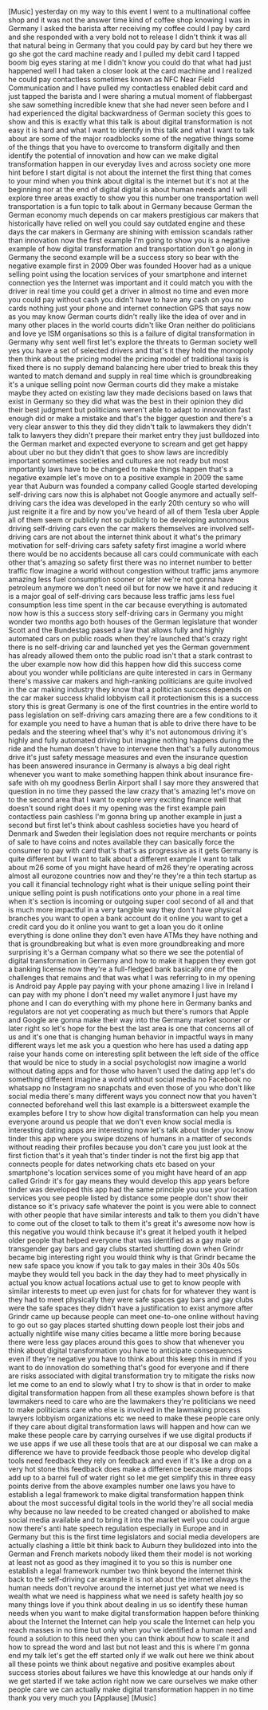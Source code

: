 
[Music]
yesterday on my way to this event I went
to a multinational coffee shop and it
was not the answer time kind of coffee
shop knowing I was in Germany I asked
the barista after receiving my coffee
could I pay by card and she responded
with a very bold not to release I didn&#39;t
think it was all that natural being in
Germany that you could pay by card but
hey there we go
she got the card machine ready and I
pulled my debit card I tapped boom big
eyes staring at me I didn&#39;t know you
could do that what had just happened
well I had taken a closer look at the
card machine and I realized he could pay
contactless sometimes known as NFC Near
Field Communication and I have pulled my
contactless enabled debit card and just
tapped the barista and I were sharing a
mutual moment of flabbergast
she saw something incredible knew that
she had never seen before and I had
experienced the digital backwardness of
German society
this goes to show and this is exactly
what this talk is about digital
transformation is not easy it is hard
and what I want to identify in this talk
and what I want to talk about are some
of the major roadblocks some of the
negative things some of the things that
you have to overcome to transform
digitally and then identify the
potential of innovation and how can we
make digital transformation happen in
our everyday lives and across society
one more hint before I start digital is
not about the internet the first thing
that comes to your mind when you think
about digital is the internet but it&#39;s
not at the beginning nor at the end of
digital digital is about human needs and
I will explore three areas exactly to
show you this number one transportation
well transportation is a fun topic to
talk about in Germany because German the
German economy much depends on car
makers prestigious car makers that
historically have relied on well you
could say outdated engine
and these days the car makers in Germany
are shining with emission scandals
rather than innovation now the first
example I&#39;m going to show you is a
negative example of how digital
transformation and transportation don&#39;t
go along in Germany the second example
will be a success story so bear with the
negative example first
in 2009 Ober was founded Hoover had as a
unique selling point using the location
services of your smartphone and internet
connection yes the Internet was
important and it could match you with
the driver in real time you could get a
driver in almost no time and even more
you could pay without cash you didn&#39;t
have to have any cash on you no cards
nothing just your phone and internet
connection GPS that says now as you may
know German courts didn&#39;t really like
the idea of over and in many other
places in the world courts didn&#39;t like
Oran neither do politicians and love ye
ISM organisations so this is a failure
of digital transformation in Germany why
sent well first let&#39;s explore the
threats to German society well yes you
have a set of selected drivers and
that&#39;s it they hold the monopoly then
think about the pricing model the
pricing model of traditional taxis is
fixed there is no supply demand
balancing here uber tried to break this
they wanted to match demand and supply
in real time which is groundbreaking
it&#39;s a unique selling point now
German courts did they make a mistake
maybe they acted on existing law they
made decisions based on laws that exist
in Germany so they did what was the best
in their opinion they did their best
judgment but politicians weren&#39;t able to
adapt to innovation fast enough did or
make a mistake and that&#39;s the bigger
question and there&#39;s a very clear answer
to this they did they didn&#39;t talk to
lawmakers they didn&#39;t talk to lawyers
they didn&#39;t prepare their market entry
they just bulldozed into the German
market and expected
everyone to scream and get get happy
about uber no but they didn&#39;t that goes
to show laws are incredibly important
sometimes societies and cultures are not
ready but most importantly laws have to
be changed to make things happen that&#39;s
a negative example let&#39;s move on to a
positive example in 2009 the same year
that Auburn was founded a company called
Google started developing self-driving
cars
now this is alphabet not Google anymore
and actually self-driving cars the idea
was developed in the early 20th century
so who will just reignite it a fire and
by now you&#39;ve heard of all of them Tesla
uber Apple all of them seem or publicly
not so publicly to be developing
autonomous driving self-driving cars
even the car makers themselves are
involved self-driving cars are not about
the internet think about it what&#39;s the
primary motivation for self-driving cars
safety safety first imagine a world
where there would be no accidents
because all cars could communicate with
each other that&#39;s amazing so safety
first there was no internet number to
better traffic flow imagine a world
without congestion without traffic jams
anymore amazing less fuel consumption
sooner or later we&#39;re not gonna have
petroleum anymore we don&#39;t need oil but
for now we have it and reducing it is a
major goal of self-driving cars because
less traffic jams less fuel consumption
less time spent in the car because
everything is automated now how is this
a success story self-driving cars in
Germany you might wonder two months ago
both houses of the German legislature
that wonder Scott and the Bundestag
passed a law that allows fully and
highly automated cars on public roads
when they&#39;re launched that&#39;s crazy right
there is no self-driving car and
launched yet yes the German government
has already allowed them onto the public
road isn&#39;t that a stark contrast to the
uber example now how did this happen
how did this success come about you
wonder while politicians are quite
interested in cars in Germany there&#39;s
massive car makers and high-ranking
politicians are quite involved in the
car making industry they know that a
politician success depends on the car
maker success khalid lobbyism call it
protectionism this is a success story
this is great Germany is one of the
first countries in the entire world to
pass legislation on self-driving cars
amazing there are a few conditions to it
for example you need to have a human
that is able to drive there have to be
pedals and the steering wheel that&#39;s why
it&#39;s not autonomous driving it&#39;s highly
and fully automated driving but imagine
nothing happens during the ride and the
human doesn&#39;t have to intervene then
that&#39;s a fully autonomous drive
it&#39;s just safety message measures and
even the insurance question has been
answered insurance in Germany is always
a big deal right whenever you want to
make something happen think about
insurance fire-safe with oh my goodness
Berlin Airport shall I say more they
answered that question in no time they
passed the law crazy that&#39;s amazing
let&#39;s move on to the second area that I
want to explore very exciting finance
well that doesn&#39;t sound right does it my
opening was the first example pain
contactless pain cashless I&#39;m gonna
bring up another example in just a
second but first let&#39;s think about
cashless societies have you heard of
Denmark and Sweden their legislation
does not require merchants or points of
sale to have coins and notes available
they can basically force the consumer to
pay with card that&#39;s that&#39;s as
progressive as it gets
Germany is quite different but I want to
talk about a different example I want to
talk about m26 some of you might have
heard of m26
they&#39;re operating across almost all
eurozone countries now and they&#39;re
they&#39;re a thin tech startup as you call
it financial technology right what is
their unique selling point their unique
selling point is push notifications onto
your phone in a real time when it&#39;s
section is incoming or outgoing super
cool second of all and that is much more
impactful in a very tangible way they
don&#39;t have physical branches you want to
open a bank account do it online you
want to get a credit card you do it
online you want to get a loan you do it
online everything is done online they
don&#39;t even have ATMs they have nothing
and that is groundbreaking but what is
even more groundbreaking and more
surprising it&#39;s a German company what so
there we see the potential of digital
transformation in Germany and how to
make it happen they even got a banking
license now they&#39;re a full-fledged bank
basically one of the challenges that
remains and that was what I was
referring to in my opening is Android
pay Apple pay paying with your phone
amazing I live in Ireland I can pay with
my phone
I don&#39;t need my wallet anymore I just
have my phone and I can do everything
with my phone here in Germany banks and
regulators are not yet cooperating as
much but there&#39;s rumors that Apple and
Google are gonna make their way into the
Germany market sooner or later right so
let&#39;s hope for the best the last area is
one that concerns all of us and it&#39;s one
that is changing human behavior in
impactful ways in many different ways
let me ask you a question who here has
used a dating app raise your hands come
on interesting split between the left
side of the office
that would be nice to study in a social
psychologist now imagine a world without
dating apps and for those who haven&#39;t
used the dating app let&#39;s do something
different
imagine a world without social media no
Facebook no whatsapp no Instagram no
snapchats and even those of you who
don&#39;t like social media there&#39;s many
different ways you connect now that you
haven&#39;t connected beforehand well this
last example is a bittersweet example
the examples before I try to show how
digital transformation can help you mean
everyone around us people that we don&#39;t
even know social media is interesting
dating apps are interesting now let&#39;s
talk about tinder you know tinder this
app where you swipe dozens of humans in
a matter of seconds without reading
their profiles because you don&#39;t care
you just look at the first fiction
that&#39;s it yeah that&#39;s tinder tinder is
not the first big app that connects
people for dates networking chats etc
based on your smartphone&#39;s location
services some of you might have heard of
an app called Grindr it&#39;s for gay means
they would develop this app years before
tinder was developed this app had the
same principle you use your location
services
you see people listed by distance some
people don&#39;t show their distance so it&#39;s
privacy safe whatever the point is you
were able to connect with other people
that have similar interests and talk to
them you didn&#39;t have to come out of the
closet to talk to them it&#39;s great it&#39;s
awesome now how is this negative you
would think because it&#39;s great it helped
youth it helped older people that helped
everyone that was identified as a gay
male or transgender gay bars and gay
clubs started shutting down when Grindr
became big interesting right you would
think why is that Grindr became the new
safe space you know if you talk to gay
males in their 30s 40s 50s maybe they
would tell you back in the day they had
to meet physically in actual you know
actual locations actual
use to get to know people with similar
interests to meet up even just for chats
for for whatever they want is they had
to meet physically they were safe spaces
gay bars and gay clubs were the safe
spaces they didn&#39;t have a justification
to exist anymore after Grindr came up
because people can meet one-to-one
online without having to go out so gay
places started shutting down people lost
their jobs and actually nightlife wise
many cities became a little more boring
because there were less gay places
around this goes to show that whenever
you think about digital transformation
you have to anticipate consequences even
if they&#39;re negative you have to think
about this keep this in mind if you want
to do innovation do something that&#39;s
good for everyone and if there are risks
associated with digital transformation
try to mitigate the risks now let me
come to an end to slowly what I try to
show is that in order to make digital
transformation happen from all these
examples shown before is that lawmakers
need to care who are the lawmakers
they&#39;re politicians we need to make
politicians care who else is involved in
the lawmaking process lawyers lobbyism
organizations etc we need to make these
people care only if they care about
digital transformation laws will happen
and how can we make these people care by
carrying ourselves if we use digital
products if we use apps if we use all
these tools that are at our disposal we
can make a difference we have to provide
feedback those people who develop
digital tools need feedback they rely on
feedback and even if it&#39;s like a drop on
a very hot stone this feedback does make
a difference because many drops add up
to a barrel full of water right so let
me get simplify this in three easy
points derive from the above examples
number one laws you have to establish a
legal framework to make digital
transformation happen think about the
most successful digital tools in the
world they&#39;re all social media why
because no law needed to be created
changed or abolished to make social
media available and to bring it into the
market well you could argue now there&#39;s
anti hate speech regulation especially
in Europe and in Germany but this is the
first time legislators and social media
developers are actually clashing a
little bit think back to Auburn they
bulldozed into into the German and
French markets nobody liked them their
model is not working at least not as
good as they imagined it to you so this
is number one establish a legal
framework number two think beyond the
internet think back to the self-driving
car example it is not about the internet
always the human needs don&#39;t revolve
around the internet just yet
what we need is wealth what we need is
happiness what we need is safety health
joy so many things love if you think
about dealing in us so identify these
human needs when you want to make
digital transformation happen before
thinking about the Internet the Internet
can help you scale the Internet can help
you reach masses in no time
but only when you&#39;ve identified a human
need and found a solution to this need
then you can think about how to scale it
and how to spread the word and last but
not least and this is where I&#39;m gonna
end my talk let&#39;s get the eff started
only if we walk out here we think about
all these points we think about negative
and positive examples about success
stories about failures we have this
knowledge at our hands only if we get
started if we take action right now we
care ourselves we make other people care
we can actually make digital
transformation happen in no time thank
you very much
you
[Applause]
[Music]

